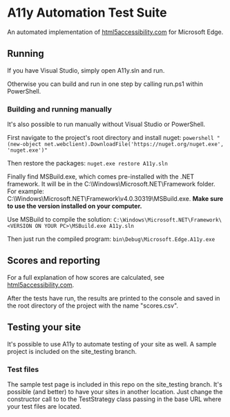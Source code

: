 # A11y Automation Test Suite
An automated implementation of [html5accessibility.com](http://html5accessibility.com/)
for Microsoft Edge.

## Running
If you have Visual Studio, simply open A11y.sln and run.

Otherwise you can build and run in one step by calling run.ps1 within PowerShell.

### Building and running manually
It's also possible to run manually without Visual Studio or PowerShell.

First navigate to the project's root directory and install nuget:
``` powershell "(new-object net.webclient).DownloadFile('https://nuget.org/nuget.exe', 'nuget.exe')" ```

Then restore the packages:
``` nuget.exe restore A11y.sln ```

Finally find MSBuild.exe, which comes pre-installed with the .NET framework. It will be
in the C:\Windows\Microsoft.NET\Framework folder.
For example: C:\Windows\Microsoft.NET\Framework\v4.0.30319\MSBuild.exe.
**Make sure to use the version installed on your computer.**

Use MSBuild to compile the solution: ```
C:\Windows\Microsoft.NET\Framework\<VERSION ON YOUR PC>\MSBuild.exe A11y.sln ```

Then just run the compiled program: ``` bin\Debug\Microsoft.Edge.A11y.exe ```

## Scores and reporting
For a full explanation of how scores are calculated, see
[html5accessibility.com](http://html5accessibility.com/).

After the tests have run, the results are printed to the console and saved in the root
directory of the project with the name "scores.csv".

## Testing your site
It's possible to use A11y to automate testing of your site as well. A sample project is
included on the site_testing branch.

### Test files
The sample test page is included in this repo on the site_testing branch. It's possible
(and better) to have your sites in another location. Just change the constructor call to
to the TestStrategy class passing in the base URL where your test files are located.
